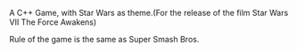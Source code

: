 A C++ Game, with Star Wars as theme.(For the release of the film Star Wars VII The Force Awakens) 

Rule of the game is the same as Super Smash Bros.
